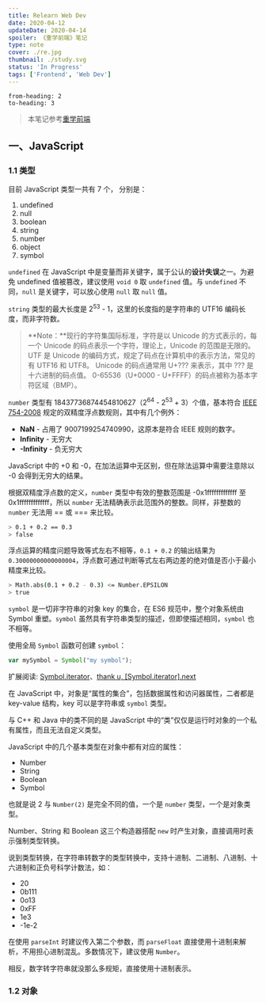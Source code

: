 ```yaml
---
title: Relearn Web Dev
date: 2020-04-12
updateDate: 2020-04-14
spoiler: 《重学前端》笔记
type: note
cover: ./re.jpg
thumbnail: ./study.svg
status: 'In Progress'
tags: ['Frontend', 'Web Dev']
---
```


```toc
from-heading: 2
to-heading: 3
```

> 本笔记参考[重学前端](https://time.geekbang.org/column/intro/100023201)

## 一、JavaScript

### 1.1 类型

目前 JavaScript 类型一共有 7 个， 分别是：

1. undefined
2. null
3. boolean
4. string
5. number
6. object
7. symbol

`undefined` 在 JavaScript 中是变量而非关键字，属于公认的**设计失误**之一。为避免 undefined 值被篡改，建议使用 `void 0` 取 `undefined` 值。与 `undefined` 不同，`null` 是关键字，可以放心使用 `null` 取 `null` 值。

`string` 类型的最大长度是 2<sup>53</sup> - 1，这里的长度指的是字符串的 UTF16 编码长度，而非字符数。

> **Note：**现行的字符集国际标准，字符是以 Unicode 的方式表示的，每一个 Unicode 的码点表示一个字符，理论上，Unicode 的范围是无限的。UTF 是 Unicode 的编码方式，规定了码点在计算机中的表示方法，常见的有 UTF16 和 UTF8。 Unicode 的码点通常用 U+??? 来表示，其中 ??? 是十六进制的码点值。 0-65536（U+0000 - U+FFFF）的码点被称为基本字符区域（BMP）。

`number` 类型有 18437736874454810627（2<sup>64</sup> - 2<sup>53</sup> + 3）个值，基本符合 [IEEE 754-2008](https://en.wikipedia.org/wiki/IEEE_754) 规定的双精度浮点数规则，其中有几个例外：

+ **NaN** - 占用了 9007199254740990，这原本是符合 IEEE 规则的数字。
+ **Infinity** - 无穷大
+ **-Infinity** - 负无穷大

JavaScript 中的 +0 和 -0，在加法运算中无区别，但在除法运算中需要注意除以 -0 会得到无穷大的结果。

根据双精度浮点数的定义，`number` 类型中有效的整数范围是 -0x1fffffffffffff 至 0x1fffffffffffff，所以 `number` 无法精确表示此范围外的整数。同样，非整数的 `number` 无法用 == 或 === 来比较。

```bash
> 0.1 + 0.2 == 0.3
> false
```

浮点运算的精度问题导致等式左右不相等，`0.1 + 0.2` 的输出结果为 `0.30000000000000004`，浮点数可通过判断等式左右两边差的绝对值是否小于最小精度来比较。

```bash
> Math.abs(0.1 + 0.2 - 0.3) <= Number.EPSILON
> true
```

`symbol` 是一切非字符串的对象 key 的集合，在 ES6 规范中，整个对象系统由 Symbol 重塑。`symbol` 虽然具有字符串类型的描述，但即使描述相同，`symbol` 也不相等。

使用全局 `Symbol` 函数可创建 `symbol`：

```js
var mySymbol = Symbol("my symbol");
```

<div class="link-box">

扩展阅读: [Symbol.iterator](https://developer.mozilla.org/en-US/docs/Web/JavaScript/Reference/Global_Objects/Symbol/iterator)、[thank u, [Symbol.iterator].next](https://medium.com/front-end-weekly/thank-u-symbol-iterator-next-aef9f09ff78)

</div>

在 JavaScript 中，对象是“属性的集合”，包括数据属性和访问器属性，二者都是 key-value 结构，key 可以是字符串或 `symbol` 类型。

与 C++ 和 Java 中的类不同的是 JavaScript 中的“类”仅仅是运行时对象的一个私有属性，而且无法自定义类型。

JavaScript 中的几个基本类型在对象中都有对应的属性：

+ Number
+ String
+ Boolean
+ Symbol

也就是说 2 与 `Number(2)` 是完全不同的值，一个是 `number` 类型，一个是对象类型。

Number、String 和 Boolean 这三个构造器搭配 `new` 时产生对象，直接调用时表示强制类型转换。

说到类型转换，在字符串转数字的类型转换中，支持十进制、二进制、八进制、十六进制和正负号科学计数法，如：

+ 20
+ 0b111
+ 0o13
+ 0xFF
+ 1e3
+ -1e-2

在使用 `parseInt` 时建议传入第二个参数，而 `parseFloat` 直接使用十进制来解析，不用担心进制混乱。多数情况下，建议使用 `Number`。

相反，数字转字符串就没那么多规矩，直接使用十进制表示。



### 1.2 对象
